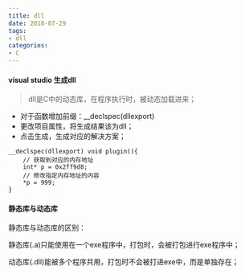 ```yaml
---
title: dll
date: 2018-07-29
tags:
- dll
categories:
- C
---
```

<!-- toc -->

#### visual studio 生成dll
> dll是C中的动态库，在程序执行时，被动态加载进来；

- 对于函数增加前缀：__declspec(dllexport)
- 更改项目属性，将生成结果该为dll；
- 点击生成，生成对应的解决方案；

```
__declspec(dllexport) void plugin(){
	// 获取到对应的内存地址
	int* p = 0x2ff9d8;
	// 修改指定内存地址的内容
	*p = 999;
}
```

#### 静态库与动态库

静态库与动态库的区别：

静态库(.a)只能使用在一个exe程序中，打包时，会被打包进行exe程序中；

动态库(.dll)能被多个程序共用，打包时不会被打进exe中，而是单独存在；
